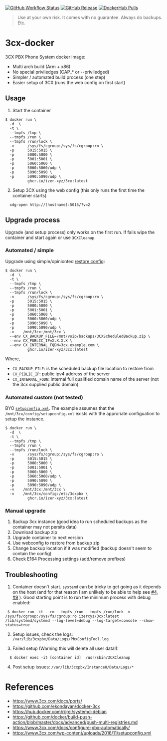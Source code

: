 [![GitHub Workflow Status](https://img.shields.io/github/workflow/status/izer-xyz/3cx-docker/push?style=flat-square)](https://github.com/izer-xyz/3cx-docker/actions/workflows/push.yml)
[![GitHub Release](https://img.shields.io/github/v/release/izer-xyz/3cx-docker?style=flat-square)](https://github.com/izer-xyz/3cx-docker/releases)
[![DockerHub Pulls](https://img.shields.io/docker/pulls/izerxyz/3cx?style=flat-square)](https://hub.docker.com/r/izerxyz/3cx)

> Use at your own risk. It comes with no guarantee. Always do backups. Etc.

# 3cx-docker

3CX PBX Phone System docker image:

 * Multi arch build (Arm + x86)
 * No special priviledges (CAP_* or --priviledged)
 * Simpler / automated build process (one step)
 * Easier setup of 3CX (runs the web config on first start)

## Usage 

 1. Start the container
```
$ docker run \
  -d  \
  -t \
  --tmpfs /tmp \
  --tmpfs /run \
  --tmpfs /run/lock \
  -v      /sys/fs/cgroup:/sys/fs/cgroup:ro \
  -p      5015:5015 \
  -p      5000:5000 \
  -p      5001:5001 \
  -p      5060:5060 \
  -p      5060:5060/udp \
  -p      5090:5090 \
  -p      5090:5090/udp \
          ghcr.io/izer-xyz/3cx:latest
```

 2. Setup 3CX using the web config (this only runs the first time the container starts)
```
  xdg-open http://[hostname]:5015/?v=2
```

## Upgrade process

Upgrade (and setup process) only works on the first run. If fails wipe the container and start again or use `3CXCleanup`. 

### Automated / simple

Upgrade using simple/opinionted [restore config](setupconfig-3cx-restore.xml):

```
$ docker run \
  -d  \
  -t \
  --tmpfs /tmp \
  --tmpfs /run \
  --tmpfs /run/lock \
  -v      /sys/fs/cgroup:/sys/fs/cgroup:ro \
  -p      5015:5015 \
  -p      5000:5000 \
  -p      5001:5001 \
  -p      5060:5060 \
  -p      5060:5060/udp \
  -p      5090:5090 \
  -p      5090:5090/udp \
  -v    /mnt/3cx:/mnt/3cx \
  --env CX_BACKUP_FILE=/mnt/voip/backups/3CXScheduledBackup.zip \
  --env CX_PUBLIC_IP=X.X.X.X \
  --env CX_INTERNAL_FQDN=3cx.example.com \
          ghcr.io/izer-xyz/3cx:latest
```
Where,
 * `CX_BACKUP_FILE`: is the scheduled backup file location to restore from
 * `CX_PIBLIC_IP`: public ipv4 address of the server
 * `CX_INTERNAL_FQDN`: internal full qualified domain name of the server (not the 3cx supplied public domain)

### Automated custom (not tested)

BYO [`setupconfig.xml`](https://www.3cx.com/docs/configure-pbx-automatically/). The example assumes that the `/mnt/3cx/config/setupconfig.xml` exists with the approriate configuation to setup the instance.

```
$ docker run \
  -d  \
  -t \
  --tmpfs /tmp \
  --tmpfs /run \
  --tmpfs /run/lock \
  -v      /sys/fs/cgroup:/sys/fs/cgroup:ro \
  -p      5015:5015 \
  -p      5000:5000 \
  -p      5001:5001 \
  -p      5060:5060 \
  -p      5060:5060/udp \
  -p      5090:5090 \
  -p      5090:5090/udp \
  -v    /mnt/3cx:/mnt/3cx \
  -v    /mnt/3cx/config:/etc/3cxpbx \
          ghcr.io/izer-xyz/3cx:latest
```

### Manual upgrade

 1. Backup 3cx instance (good idea to run scheduled backups as the container may not persits data)
 2. Download backup zip
 3. Upgrade container to next version
 4. Use webconfig to restore from backup zip
 5. Change backup location if it was modified (backup doesn't seem to contain the config)
 6. Check E164 Processing settings (add/remove prefixes)


## Troubleshooting

 1. Container doesn't start. `systemd` can be tricky to get going as it depends on the host (and for that reason I am unlikely to be able to help see [#4](https://github.com/izer-xyz/3cx-docker/issues/4), [#9](https://github.com/izer-xyz/3cx-docker/issues/9) ). Good starting point is to run the minimum process with debug enabled: 
```
 $ docker run -it --rm --tmpfs /run --tmpfs /run/lock -v /sys/fs/cgroup:/sys/fs/cgroup:ro izerxyz/3cx:latest /lib/systemd/systemd --log-level=debug --log-target=console --show-status=true
```
 
 2. Setup issues, check the logs: `/var/lib/3cxpbx/Data/Logs/PbxConfigTool.log`

 3. Failed setup (Warning this will delete all user data!): 
```
  $ docker exec -it [container id]  /usr/sbin/3CXCleanup
```

 4. Post setup issues: `/var/lib/3cxpbx/Instance0/Data/Logs/*`


# References

 * https://www.3cx.com/docs/ports/
 * https://github.com/ekondayan/docker-3cx
 * https://hub.docker.com/r/jrei/systemd-debian
 * https://github.com/docker/build-push-action/blob/master/docs/advanced/push-multi-registries.md
 * https://www.3cx.com/docs/configure-pbx-automatically/
 * https://www.3cx.com/wp-content/uploads/2016/11/setupconfig.xml
